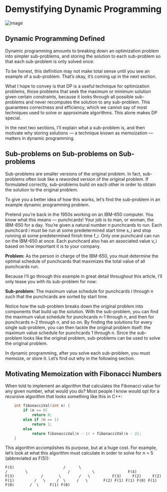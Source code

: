 # Demystifying Dynamic Programming
![image](https://github.com/nitishhsinghhh/Tips-and-Tricks-for-Programming-using-Cpp/assets/93253740/c205a954-54e2-4029-85f0-69a4a1cda8c7)

## Dynamic Programming Defined
Dynamic programming amounts to breaking down an optimization problem into simpler sub-problems, and storing the solution to each sub-problem so that each sub-problem is only solved once.

To be honest, this definition may not make total sense until you see an example of a sub-problem. That’s okay, it’s coming up in the next section.

What I hope to convey is that DP is a useful technique for optimization problems, those problems that seek the maximum or minimum solution given certain constraints, because it looks through all possible sub-problems and never recomputes the solution to any sub-problem. This guarantees correctness and efficiency, which we cannot say of most techniques used to solve or approximate algorithms. This alone makes DP special.

In the next two sections, I’ll explain what a sub-problem is, and then motivate why storing solutions — a technique known as memoization — matters in dynamic programming.

## Sub-problems on Sub-problems on Sub-problems
Sub-problems are smaller versions of the original problem. In fact, sub-problems often look like a reworded version of the original problem. If formulated correctly, sub-problems build on each other in order to obtain the solution to the original problem.

To give you a better idea of how this works, let’s find the sub-problem in an example dynamic programming problem.

Pretend you’re back in the 1950s working on an IBM-650 computer. You know what this means — punchcards! Your job is to man, or woman, the IBM-650 for a day. You’re given a natural number n punchcards to run. Each punchcard i must be run at some predetermined start time s_i and stop running at some predetermined finish time f_i. Only one punchcard can run on the IBM-650 at once. Each punchcard also has an associated value v_i based on how important it is to your company.


**Problem:** As the person in charge of the IBM-650, you must determine the optimal schedule of punchcards that maximizes the total value of all punchcards run.

Because I’ll go through this example in great detail throughout this article, I’ll only tease you with its sub-problem for now:

**Sub-problem:** The maximum value schedule for punchcards i through n such that the punchcards are sorted by start time.

Notice how the sub-problem breaks down the original problem into components that build up the solution. With the sub-problem, you can find the maximum value schedule for punchcards n-1 through n, and then for punchcards n-2 through n, and so on. By finding the solutions for every single sub-problem, you can then tackle the original problem itself: the maximum value schedule for punchcards 1 through n. Since the sub-problem looks like the original problem, sub-problems can be used to solve the original problem.

In dynamic programming, after you solve each sub-problem, you must memoize, or store it. Let’s find out why in the following section.


## Motivating Memoization with Fibonacci Numbers

When told to implement an algorithm that calculates the Fibonacci value for any given number, what would you do? Most people I know would opt for a recursive algorithm that looks something like this in C++:
```cpp
	int fibonacciVal(int n) {
		if (n == 0)
			return 0;
		else if (n == 1)
			return 1;
		else
			return fibonacciVal(n - 1) + fibonacciVal(n - 2);
	}
```

This algorithm accomplishes its purpose, but at a huge cost. For example, let’s look at what this algorithm must calculate in order to solve for n = 5 (abbreviated as F(5)):

```
F(5)                      /      \                                     /        \                  /          \               F(4)          F(3)            /       \        /   \          F(3)     F(2)     F(2)  F(1)         /   \     /  \     /   \       F(2) F(1) F(1) F(0) F(1) F(0)       /  \     F(1) F(0)
```


